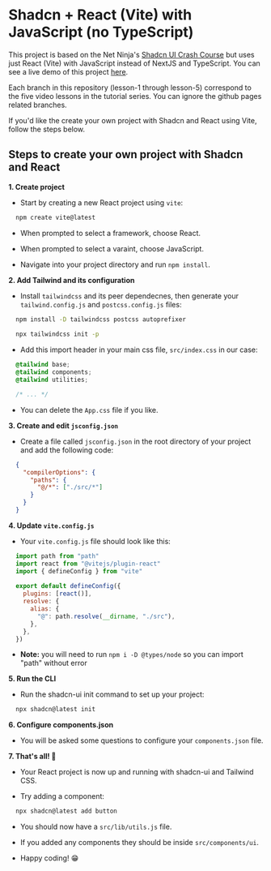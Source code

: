 # Shadcn + React (Vite) with JavaScript (no TypeScript)

This project is based on the Net Ninja's [Shadcn UI Crash Course](https://youtu.be/wcTzlJi2Oz4?si=gYwQexECAmyU_oeL) but uses just React (Vite) with JavaScript instead of NextJS and TypeScript. You can see a live demo of this project [here](https://brianetoon.github.io/shadcn-react/).

Each branch in this repository (lesson-1 through lesson-5) correspond to the five video lessons in the tutorial series. You can ignore the github pages related branches.

If you'd like the create your own project with Shadcn and React using Vite, follow the steps below.

## Steps to create your own project with Shadcn and React

**1. Create project**

- Start by creating a new React project using `vite`:

```bash
  npm create vite@latest
```

- When prompted to select a framework, choose React.

- When prompted to select a varaint, choose JavaScript.

- Navigate into your project directory and run `npm install`.

**2. Add Tailwind and its configuration**

- Install `tailwindcss` and its peer dependecnes, then generate your `tailwind.config.js` and `postcss.config.js` files:

```bash
  npm install -D tailwindcss postcss autoprefixer
  
  npx tailwindcss init -p
```

- Add this import header in your main css file, `src/index.css` in our case:

```css
  @tailwind base;
  @tailwind components;
  @tailwind utilities;

  /* ... */
```

- You can delete the `App.css` file if you like.

**3. Create and edit `jsconfig.json`**

- Create a file called `jsconfig.json` in the root directory of your project and add the following code:

```json
  {
    "compilerOptions": {
      "paths": {
        "@/*": ["./src/*"]
      }
    }
  }
```

**4. Update `vite.config.js`**

- Your `vite.config.js` file should look like this:

```js
  import path from "path"
  import react from "@vitejs/plugin-react"
  import { defineConfig } from "vite"
  
  export default defineConfig({
    plugins: [react()],
    resolve: {
      alias: {
        "@": path.resolve(__dirname, "./src"),
      },
    },
  })
```

- **Note:** you will need to run `npm i -D @types/node` so you can import "path" without error

**5. Run the CLI**

- Run the shadcn-ui init command to set up your project:

```bash
  npx shadcn@latest init
```

**6. Configure components.json**

- You will be asked some questions to configure your `components.json` file.

**7. That's all! 🎉**

- Your React project is now up and running with shadcn-ui and Tailwind CSS.

- Try adding a component:

```bash
  npx shadcn@latest add button
```

- You should now have a `src/lib/utils.js` file.

- If you added any components they should be inside `src/components/ui`.

- Happy coding! 😁
